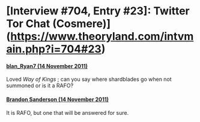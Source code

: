 # [Interview #704, Entry #23]: Twitter Tor Chat (Cosmere)](https://www.theoryland.com/intvmain.php?i=704#23)

#### [blan\_Ryan7 (14 November 2011)](http://twitter.com/blan_Ryan7/status/136151752926953472)

Loved
*Way of Kings*
; can you say where shardblades go when not summoned or is it a RAFO?

#### [Brandon Sanderson (14 November 2011)](http://twitter.com/BrandSanderson/status/136152383641227264)

It is RAFO, but one that will be answered for sure.

